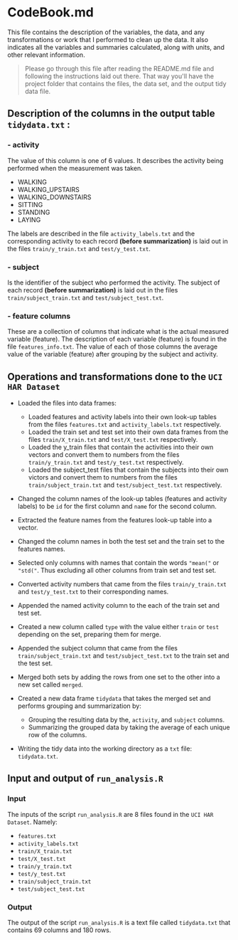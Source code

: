 
# CodeBook.md
This file contains the description of the variables, the data, and any transformations or work that I performed to clean up the data. It also indicates all the variables and summaries calculated, along with units, and other relevant information. 

> Please go through this file after reading the README.md file and following the instructions laid out there. That way you'll have the project folder that contains the files, the data set, and the output tidy data file.

## Description of the columns in the output table `tidydata.txt` :

### - activity
The value of this column is one of 6 values. It describes the activity being performed when the measurement was taken.
 - WALKING
 - WALKING_UPSTAIRS
 - WALKING_DOWNSTAIRS
 - SITTING
 - STANDING
 - LAYING

The labels are described in the file `activity_labels.txt` and the corresponding activity to each record **(before summarization)** is laid out in the files `train/y_train.txt` and `test/y_test.txt`.

### - subject
Is the identifier of the subject who performed the activity. The subject of each record **(before summarization)** is laid out in the files `train/subject_train.txt` and `test/subject_test.txt`.

### - feature columns
These are a collection of columns that indicate what is the actual measured variable (feature).
The description of each variable (feature) is found in the file `features_info.txt`.
The value of each of those columns the average value of the variable (feature) after grouping by the subject and activity.


## Operations and transformations done to the `UCI HAR Dataset`

- Loaded the files into data frames:
	- Loaded features and activity labels into their own look-up tables from the files `features.txt` and `activity_labels.txt` respectively.
	- Loaded the train set and test set into their own data frames from the files `train/X_train.txt` and `test/X_test.txt` respectively.
	- Loaded the y_train files that contain the activities into their own vectors and convert them to numbers from the files `train/y_train.txt` and `test/y_test.txt`  respectively.
	- Loaded the subject_test files that contain the subjects into their own victors and convert them to numbers from the files `train/subject_train.txt` and `test/subject_test.txt` respectively.

- Changed the column names of the look-up tables (features and activity labels) to be `id` for the first column and `name` for the second column.

- Extracted the feature names from the features look-up table into a vector.

- Changed the column names in both the test set and the train set to the features names. 

- Selected only columns with names that contain the words `"mean("` or `"std("`. Thus excluding all other columns from train set and test set.

- Converted activity numbers that came from the files `train/y_train.txt` and `test/y_test.txt` to their corresponding names.

- Appended the named activity column to the each of the train set and test set.

- Created a new column called `type` with the value either `train` or `test` depending on the set, preparing them for merge.

- Appended the subject column that came from the files `train/subject_train.txt` and `test/subject_test.txt` to the train set and the test set.

- Merged both sets by adding the rows from one set to the other into a new set called `merged`.

- Created a new data frame `tidydata` that takes the merged set and performs grouping and summarization by:
	- Grouping the resulting data by the, `activity`, and `subject` columns.
	- Summarizing the grouped data by taking the average of each unique row of the columns.

- Writing the tidy data into the working directory as a `txt` file: `tidydata.txt`.


## Input and output of `run_analysis.R`
### Input
The inputs of the script `run_analysis.R` are 8 files found in the `UCI HAR Dataset`. Namely:
 - `features.txt`
 - `activity_labels.txt`
 - `train/X_train.txt`
 - `test/X_test.txt`
 - `train/y_train.txt`
 - `test/y_test.txt`
 - `train/subject_train.txt`
 - `test/subject_test.txt`

### Output
The output of the script `run_analysis.R` is a text file called `tidydata.txt` that contains 69 columns and 180 rows.
